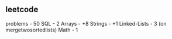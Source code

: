 ## leetcode
problems - 50
SQL - 2
Arrays - +8
Strings - +1
Linked-Lists - 3 (on mergetwosortedlists)
Math - 1